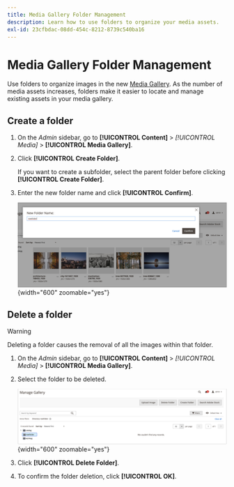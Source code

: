 ```yaml
---
title: Media Gallery Folder Management
description: Learn how to use folders to organize your media assets.
exl-id: 23cfbdac-08dd-454c-8212-8739c540ba16
---
```

# Media Gallery Folder Management

Use folders to organize images in the new [Media Gallery](media-gallery.md). As the number of media assets increases, folders make it easier to locate and manage existing assets in your media gallery.

## Create a folder

1. On the _Admin_ sidebar, go to **[!UICONTROL Content]** > _[!UICONTROL Media]_ > **[!UICONTROL Media Gallery]**.

1. Click **[!UICONTROL Create Folder]**.

    If you want to create a subfolder, select the parent folder before clicking **[!UICONTROL Create Folder]**.

1. Enter the new folder name and click **[!UICONTROL Confirm]**.

    ![New Folder Name](./assets/media-gallery-folder-name.png){width="600" zoomable="yes"}

## Delete a folder

>[!WARNING]
>
>Deleting a folder causes the removal of all the images within that folder.

1. On the _Admin_ sidebar, go to **[!UICONTROL Content]** > _[!UICONTROL Media]_ > **[!UICONTROL Media Gallery]**.

1. Select the folder to be deleted.

    ![Select Folder](./assets/media-gallery-selected-folder.png){width="600" zoomable="yes"}

1. Click **[!UICONTROL Delete Folder]**.

1. To confirm the folder deletion, click **[!UICONTROL OK]**.
